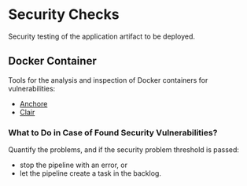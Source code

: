 # Security Checks

Security testing of the application artifact to be deployed.

## Docker Container

Tools for the analysis and inspection of Docker containers for vulnerabilities:

* [Anchore](https://github.com/anchore/anchore-engine) 
* [Clair](https://github.com/quay/clair)

### What to Do in Case of Found Security Vulnerabilities?

Quantify the problems, and if the security problem threshold is passed:

* stop the pipeline with an error, or
* let the pipeline create a task in the backlog.
